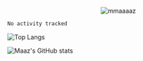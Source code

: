 <p align="center"> <img src="https://komarev.com/ghpvc/?username=mmaaaaz&label=PROFILE+VIEWS&color=22223b&style=for-the-badge" alt="mmaaaaz" /> </p>

<!--START_SECTION:waka-->

```txt
No activity tracked
```

<!--END_SECTION:waka-->

<!-- ![trophy](https://github-profile-trophy.vercel.app/?username=mmaaaaz) -->

![Top Langs](https://github-readme-stats.vercel.app/api/top-langs/?username=mmaaaaz&show_icons=true&theme=github_dark&layout=compact&hide=css)

![Maaz's GitHub stats](https://github-readme-stats.vercel.app/api?username=mmaaaaz&show_icons=true&theme=github_dark&count_private=true)


